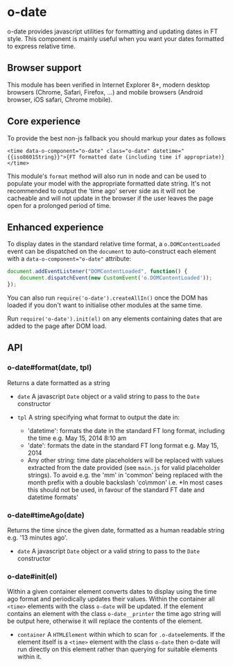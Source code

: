 # o-date

o-date provides javascript utilities for formatting and updating dates in FT style. This component is mainly useful when you want your dates formatted to express relative time.

## Browser support

This module has been verified in Internet Explorer 8+, modern desktop browsers (Chrome, Safari, Firefox, ...) and mobile browsers (Android browser, iOS safari, Chrome mobile).

## Core experience

To provide the best non-js fallback you should markup your dates as follows

    <time data-o-component="o-date" class="o-date" datetime="{{iso8601String}}">{FT formatted date (including time if appropriate)}</time>

This module's `format` method will also run in node and can be used to populate your model with the appropriate formatted date string. It's not recommended to output the 'time ago' server side as it will not be cacheable and will not update in the browser if the user leaves the page open for a prolonged period of time.

## Enhanced experience

To display dates in the standard relative time format, a `o.DOMContentLoaded` event can be dispatched on the `document` to auto-construct each element with a `data-o-component="o-date"` attribute:

```javascript
document.addEventListener("DOMContentLoaded", function() {
    document.dispatchEvent(new CustomEvent('o.DOMContentLoaded'));
});
```

You can also run `require('o-date').createAllIn()` once the DOM has loaded if you don't want to initialise other modules at the same time.

Run `require('o-date').init(el)` on any elements containing dates that are added to the page after DOM load.

## API

### o-date#format(date, tpl)

Returns a date formatted as a string

* `date` A javascript `Date` object or a valid string to pass to the `Date` constructor
* `tpl`  A string specifying what format to output the date in:

     - 'datetime': formats the date in the standard FT long format, including the time e.g. May 15, 2014 8:10 am
     - 'date': formats the date in the standard FT long format e.g. May 15, 2014
     - Any other string: time date placeholders will be replaced with values extracted from the date provided (see `main.js` for valid placeholder strings). To avoid e.g. the 'mm' in 'common' being replaced with the month prefix with a double backslash 'co\\mmon' i.e. *In most cases this should not be used, in favour of the standard FT date and datetime formats'

### o-date#timeAgo(date)

Returns the time since the given date, formatted as a human readable string e.g. '13 minutes ago'. 

* `date` A javascript `Date` object or a valid string to pass to the `Date` constructor

### o-date#init(el) 

Within a given container element converts dates to display using the time ago format and periodically updates their values. Within the container all `<time>` elements with the class `o-date` will be updated. If the element contains an element with the class `o-date__printer` the time ago string will be output here, otherwise it will replace the contents of the element.

* `container` A `HTMLElement` within which to scan for `.o-date`elements. If the element itself is a `<time>` element with the class `o-date` then o-date will run directly on this element rather than querying for suitable elements within it.
